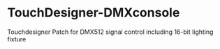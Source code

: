 # TouchDesigner-DMXconsole
Touchdesigner Patch for DMX512 signal control including 16-bit lighting fixture

